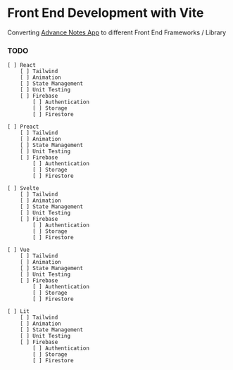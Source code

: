 
# Front End Development with Vite

Converting [Advance Notes App](https://www.youtube.com/watch?v=j898RGRw0b4) to different Front End Frameworks / Library

### TODO

```
[ ] React
    [ ] Tailwind
    [ ] Animation
    [ ] State Management
    [ ] Unit Testing
    [ ] Firebase
        [ ] Authentication
        [ ] Storage
        [ ] Firestore

[ ] Preact
    [ ] Tailwind
    [ ] Animation
    [ ] State Management
    [ ] Unit Testing
    [ ] Firebase
        [ ] Authentication
        [ ] Storage
        [ ] Firestore

[ ] Svelte
    [ ] Tailwind
    [ ] Animation
    [ ] State Management
    [ ] Unit Testing
    [ ] Firebase
        [ ] Authentication
        [ ] Storage
        [ ] Firestore

[ ] Vue
    [ ] Tailwind
    [ ] Animation
    [ ] State Management
    [ ] Unit Testing
    [ ] Firebase
        [ ] Authentication
        [ ] Storage
        [ ] Firestore

[ ] Lit
    [ ] Tailwind
    [ ] Animation
    [ ] State Management
    [ ] Unit Testing
    [ ] Firebase
        [ ] Authentication
        [ ] Storage
        [ ] Firestore
```






